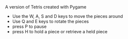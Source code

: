 A version of Tetris created with Pygame

* Use the W, A, S and D keys to move the pieces around
* Use Q and E keys to rotate the pieces
* press P to pause
* press H to hold a piece or retrieve a held piece